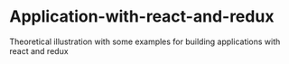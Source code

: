 # Application-with-react-and-redux
Theoretical  illustration with some examples  for building applications with react and redux
